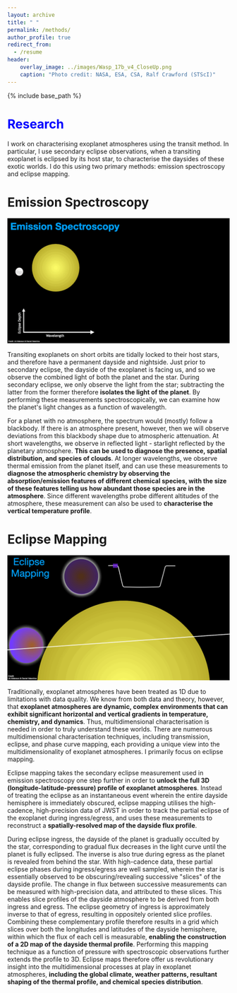 ```yaml
---
layout: archive
title: " "
permalink: /methods/
author_profile: true
redirect_from:
  - /resume
header:
    overlay_image: ../images/Wasp_17b_v4_CloseUp.png
    caption: "Photo credit: NASA, ESA, CSA, Ralf Crawford (STScI)"
---
```


{% include base_path %}

<span style="color:blue;font-size=30pt">Research</span>
======
I work on characterising exoplanet atmospheres using the transit method. In particular, I use secondary eclipse observations, when a transiting exoplanet is eclipsed by its host star, to characterise the daysides of these exotic worlds. I do this using two primary methods: emission spectroscopy and eclipse mapping.

Emission Spectroscopy
======

![Emission Spectroscopy GIF](../images/emission_spec_gif_v2.gif)

Transiting exoplanets on short orbits are tidally locked to their host stars, and therefore have a permanent dayside and nightside. Just prior to secondary eclipse, the dayside of the exoplanet is facing us, and so we observe the combined light of both the planet and the star. During secondary eclipse, we only observe the light from the star; subtracting the latter from the former therefore **isolates the light of the planet**. By performing these measurements spectroscopically, we can examine how the planet's light changes as a function of wavelength.

For a planet with no atmosphere, the spectrum would (mostly) follow a blackbody. If there is an atmosphere present, however, then we will observe deviations from this blackbody shape due to atmospheric attenuation. At short wavelengths, we observe in reflected light - starlight reflected by the planetary atmosphere. **This can be used to diagnose the presence, spatial distribution, and species of clouds**. At longer wavelengths, we observe thermal emission from the planet itself, and can use these measurements to **diagnose the atmospheric chemistry by observing the absorption/emission features of different chemical species, with the size of these features telling us how abundant those species are in the atmosphere**. Since different wavelengths probe different altitudes of the atmosphere, these measurement can also be used to **characterise the vertical temperature profile**.

Eclipse Mapping
======

![Eclipse Mapping GIF](../images/eclipse_mapping_gif.gif)

[//]: # (Traditionally, exoplanet atmospheres have been treated as 1D due to limitations with data quality. For dayside eclipse observations, this meant that we took the combined star-planet light measured either side of eclipse, and the isolated stellar light measured during eclipse, and simply differenced them in order to produce an emission measurement that is averaged over the entire dayside hemisphere. We know from both data and theory, however, that **exoplanet atmospheres are dynamic, complex environments that can exhibit significant horizontal and vertical gradients in temperature, chemistry, and dynamics**. Thus, multidimensional characterisation is needed in order to truly understand these worlds. With the advent of JWST, with its unprecedented data quality, such **multidimensional characterisation is now feasible**. There are numerous multidimensional characterisation techniques, including transmission, eclipse, and phase curve mapping, each providing a unique view into the multidimensionality of exoplanet atmospheres. I primarily focus on eclipse mapping.)
Traditionally, exoplanet atmospheres have been treated as 1D due to limitations with data quality. We know from both data and theory, however, that **exoplanet atmospheres are dynamic, complex environments that can exhibit significant horizontal and vertical gradients in temperature, chemistry, and dynamics**. Thus, multidimensional characterisation is needed in order to truly understand these worlds. There are numerous multidimensional characterisation techniques, including transmission, eclipse, and phase curve mapping, each providing a unique view into the multidimensionality of exoplanet atmospheres. I primarily focus on eclipse mapping.

Eclipse mapping takes the secondary eclipse measurement used in emission spectroscopy one step further in order to **unlock the full 3D (longitude-latitude-pressure) profile of exoplanet atmospheres**. Instead of treating the eclipse as an instantaneous event wherein the entire dayside hemisphere is immediately obscured, eclipse mapping utilises the high-cadence, high-precision data of JWST in order to track the partial eclipse of the exoplanet during ingress/egress, and uses these measurements to reconstruct a **spatially-resolved map of the dayside flux profile**.

During eclipse ingress, the dayside of the planet is gradually occulted by the star, corresponding to gradual flux decreases in the light curve until the planet is fully eclipsed. The inverse is also true during egress as the planet is revealed from behind the star. With high-cadence data, these partial eclipse phases during ingress/egress are well sampled, wherein the star is essentially observed to be obscuring/revealing successive "slices" of the dayside profile. The change in flux between successive measurements can be measured with high-precision data, and attributed to these slices. This enables slice profiles of the dayside atmosphere to be derived from both ingress and egress. The eclipse geometry of ingress is approximately inverse to that of egress, resulting in oppositely oriented slice profiles. Combining these complementary profile therefore results in a grid which slices over both the longitudes and latitudes of the dayside hemisphere, within which the flux of each cell is measurable, **enabling the construction of a 2D map of the dayside thermal profile**. Performing this mapping technique as a function of pressure with spectroscopic observations further extends the profile to 3D. Eclipse maps therefore offer us revolutionary insight into the multidimensional processes at play in exoplanet atmospheres, **including the global climate, weather patterns, resultant shaping of the thermal profile, and chemical species distribution**. 

[//]: # (By exploiting the geometry of eclipse with high-cadence observations, eclipse mapping can therefore additionally measure the latitudinal profile, and overall constrain smaller-scale structure than is possible with phase mapping. However, eclipse mapping requires higher quality data than phase mapping, and can only map the dayside.)


[//]: # (**How Eclipse Mapping Works:**)


